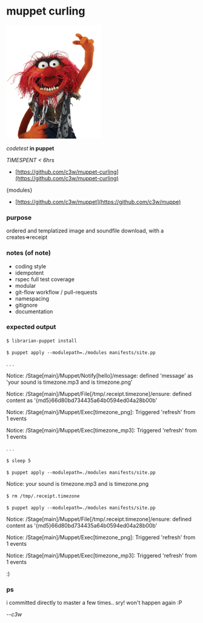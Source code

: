 # muppet curling

![_animal](https://raw.githubusercontent.com/c3w/muppet-curling/master/_animal.png)

*codetest* **in puppet**

*TIMESPENT < 6hrs*

* [https://github.com/c3w/muppet-curling](https://github.com/c3w/muppet-curling)

{modules}

* [https://github.com/c3w/muppet](https://github.com/c3w/muppe)



### purpose
ordered and templatized image and soundfile download, with a creates=>receipt

### notes (of note)
* coding style
* idempotent
* rspec full test coverage
* modular
* git-flow workflow / pull-requests
* namespacing
* gitignore
* documentation

### expected output
`$ librarian-puppet install`

`$ puppet apply --modulepath=./modules manifests/site.pp`

. . .

Notice: /Stage[main]/Muppet/Notify[hello]/message: defined 'message' as 'your sound is timezone.mp3 and is timezone.png'

Notice: /Stage[main]/Muppet/File[/tmp/.receipt.timezone]/ensure: defined content as '{md5}66d80bd734435a64b0594ed04a28b00b'

Notice: /Stage[main]/Muppet/Exec[timezone_png]:
 Triggered 'refresh' from 1 events

Notice: /Stage[main]/Muppet/Exec[timezone_mp3]: Triggered 'refresh' from 1 events


. . . 

`$ sleep 5`

`$ puppet apply --modulepath=./modules manifests/site.pp`

Notice: your sound is timezone.mp3 and is timezone.png

`$ rm /tmp/.receipt.timezone`
 
`$ puppet apply --modulepath=./modules manifests/site.pp`

Notice: /Stage[main]/Muppet/File[/tmp/.receipt.timezone]/ensure: defined content as '{md5}66d80bd734435a64b0594ed04a28b00b'

Notice: /Stage[main]/Muppet/Exec[timezone_png]: Triggered 'refresh' from 1 events

Notice: /Stage[main]/Muppet/Exec[timezone_mp3]: Triggered 'refresh' from 1 events

:)

### ps
i committed directly to master a few times.. sry! won't happen again :P

*--c3w*
